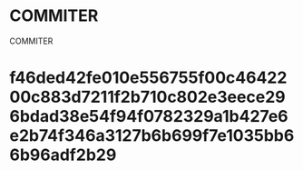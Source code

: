 # COMMITER
COMMITER






# f46ded42fe010e556755f00c4642200c883d7211f2b710c802e3eece296bdad38e54f94f0782329a1b427e6e2b74f346a3127b6b699f7e1035bb66b96adf2b29

